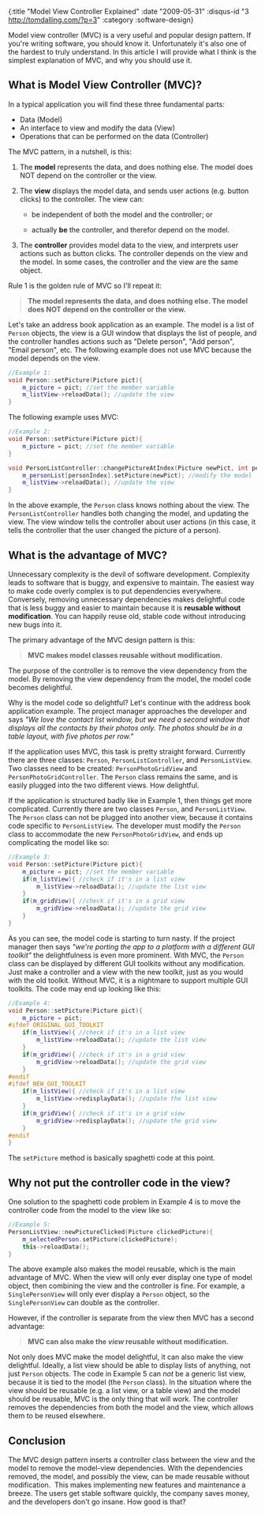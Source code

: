 {:title "Model View Controller Explained"
 :date "2009-05-31"
 :disqus-id "3 http://tomdalling.com/?p=3"
 :category :software-design}

Model view controller (MVC) is a very useful and popular design pattern. If
you're writing software, you should know it. Unfortunately it's also one of the
hardest to truly understand. In this article I will provide what I think is the
simplest explanation of MVC, and why you should use it.

<!--more-->

What is Model View Controller (MVC)?
------------------------------------

In a typical application you will find these three fundamental parts:

- Data (Model)
- An interface to view and modify the data (View)
- Operations that can be performed on the data (Controller)

The MVC pattern, in a nutshell, is this:

1.  The **model** represents the data, and does nothing else.
    The model does NOT depend on the controller or the view.

2.  The **view** displays the model data, and sends user
    actions (e.g. button clicks) to the controller. The view can:

    - <p>be independent of both the model and the controller; or</p>

    - <p>actually <strong>be</strong> the controller, and therefor depend on the model.</p>

3.  The **controller** provides model data to the view, and
    interprets user actions such as button clicks. The controller depends on
    the view and the model. In some cases, the controller and the view are the
    same object.

Rule 1 is the golden rule of MVC so I'll repeat it:

> **The model represents the data, and does nothing else. The
> model does NOT depend on the controller or the view.**

Let's take an address book application as an example. The model is a list of
`Person` objects, the view is a GUI window that displays the list of people, and
the controller handles actions such as "Delete person", "Add person", "Email
person", etc. The following example does not use MVC because the model depends
on the view.

```cpp
//Example 1:
void Person::setPicture(Picture pict){
    m_picture = pict; //set the member variable
    m_listView->reloadData(); //update the view
}
```

The following example uses MVC:

```cpp
//Example 2:
void Person::setPicture(Picture pict){
    m_picture = pict; //set the member variable
}

void PersonListController::changePictureAtIndex(Picture newPict, int personIndex){
    m_personList[personIndex].setPicture(newPict); //modify the model
    m_listView->reloadData(); //update the view
}
```

In the above example, the `Person` class knows nothing about the view. The
`PersonListController` handles both changing the model, and updating the view.
The view window tells the controller about user actions (in this case, it tells
the controller that the user changed the picture of a person).

What is the advantage of MVC?
-----------------------------

Unnecessary complexity is the devil of software development. Complexity leads
to software that is buggy, and expensive to maintain. The easiest way to make
code overly complex is to put dependencies everywhere. Conversely, removing
unnecessary dependencies makes delightful code that is less buggy and easier to
maintain because it is **reusable without modification**. You can
happily reuse old, stable code without introducing new bugs into it.

The primary advantage of the MVC design pattern is this:

> **MVC makes model classes reusable without modification.**

The purpose of the controller is to remove the view dependency from the model.
By removing the view dependency from the model, the model code becomes
delightful.

Why is the model code so delightful? Let's continue with the address book
application example. The project manager approaches the developer and says *"We
love the contact list window, but we need a second window that displays all the
contacts by their photos only. The photos should be in a table layout, with
five photos per row."*

If the application uses MVC, this task is pretty straight forward. Currently
there are three classes: `Person`, `PersonListController`, and
`PersonListView`. Two classes need to be created: `PersonPhotoGridView` and 
`PersonPhotoGridController`.  The `Person` class remains the same, and is easily
plugged into the two different views. How delightful.

If the application is structured badly like in Example 1, then things get more
complicated. Currently there are two classes `Person`, and `PersonListView`. The
`Person` class can not be plugged into another view, because it contains code
specific to `PersonListView`. The developer must modify the `Person` class to
accommodate the new `PersonPhotoGridView`, and ends up complicating the model
like so:

```cpp
//Example 3:
void Person::setPicture(Picture pict){
    m_picture = pict; //set the member variable
    if(m_listView){ //check if it's in a list view
        m_listView->reloadData(); //update the list view
    }
    if(m_gridView){ //check if it's in a grid view
        m_gridView->reloadData(); //update the grid view
    }
}
```

As you can see, the model code is starting to turn nasty. If the project
manager then says *"we're porting the app to a platform with a different GUI
toolkit"* the delightfulness is even more prominent. With MVC, the `Person`
class can be displayed by different GUI toolkits without any modification. Just
make a controller and a view with the new toolkit, just as you would with the
old toolkit. Without MVC, it is a nightmare to support multiple GUI toolkits.
The code may end up looking like this:

```cpp
//Example 4:
void Person::setPicture(Picture pict){
    m_picture = pict;
#ifdef ORIGINAL_GUI_TOOLKIT
    if(m_listView){ //check if it's in a list view
        m_listView->reloadData(); //update the list view
    }
    if(m_gridView){ //check if it's in a grid view
        m_gridView->reloadData(); //update the grid view
    }
#endif
#ifdef NEW_GUI_TOOLKIT
    if(m_listView){ //check if it's in a list view
        m_listView->redisplayData(); //update the list view
    }
    if(m_gridView){ //check if it's in a grid view
        m_gridView->redisplayData(); //update the grid view
    }
#endif
}
```

The `setPicture` method is basically spaghetti code at this point.

Why not put the controller code in the view?
--------------------------------------------

One solution to the spaghetti code problem in Example 4 is to move the
controller code from the model to the view like so:

```cpp
//Example 5:
PersonListView::newPictureClicked(Picture clickedPicture){
    m_selectedPerson.setPicture(clickedPicture);
    this->reloadData();
}
```

The above example also makes the model reusable, which is the main advantage of
MVC. When the view will only ever display one type of model object, then
combining the view and the controller is fine. For example, a `SinglePersonView`
will only ever display a `Person` object, so the `SinglePersonView` can double as
the controller.

However, if the controller is separate from the view then MVC has a second
advantage:

> **MVC can also make the *view* reusable without modification.**

Not only does MVC make the model delightful, it can also make the view
delightful. Ideally, a list view should be able to display lists of anything,
not just `Person` objects. The code in Example 5 can *not* be a generic
list view, because it is tied to the model (the `Person` class). In the situation
where the view should be reusable (e.g. a list view, or a table view) and the
model should be reusable, MVC is the only thing that will work. The controller
removes the dependencies from both the model and the view, which allows them to
be reused elsewhere.

Conclusion
----------

The MVC design pattern inserts a controller class between the view and the
model to remove the model-view dependencies. With the dependencies removed, the
model, and possibly the view, can be made reusable without modification.  This
makes implementing new features and maintenance a breeze. The users get stable
software quickly, the company saves money, and the developers don't go insane.
How good is that?

